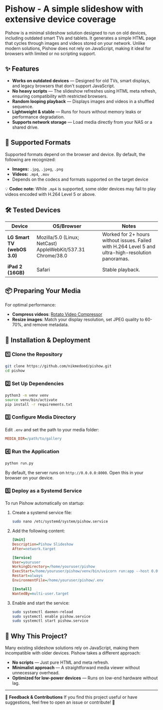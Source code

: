 # Pishow - A simple slideshow with extensive device coverage

Pishow is a minimal slideshow solution designed to run on old devices, including outdated smart TVs and tablets. It generates a simple HTML page that cycles through images and videos stored on your network. Unlike modern solutions, Pishow does not rely on JavaScript, making it ideal for browsers with limited or no scripting support.

## ✨ Features

- **Works on outdated devices** — Designed for old TVs, smart displays, and legacy browsers that don't support JavaScript.
- **No heavy scripts** — The slideshow refreshes using HTML meta refresh, ensuring compatibility with restricted browsers.
- **Random looping playback** — Displays images and videos in a shuffled sequence.
- **Lightweight & stable** — Runs for hours without memory leaks or performance degradation.
- **Supports network storage** — Load media directly from your NAS or a shared drive.

## 🎥 Supported Formats

Supported formats depend on the browser and device. By default, the following are recognized:
- **Images:** `.jpg`, `.jpeg`, `.png`
- **Videos:** `.mp4`, `.mov`
- Depends on the codecs and formats supported on the target device

💡 **Codec note:** While `.mp4` is supported, some older devices may fail to play videos encoded with H.264 Level 5 or above.

## 🛠 Tested Devices

| Device | OS/Browser | Notes |
|--------|-----------|-------|
| **LG Smart TV (webOS 3.0)** | Mozilla/5.0 (Linux; NetCast) AppleWebKit/537.31 Chrome/38.0 | Worked for 2+ hours without issues. Failed with H.264 Level 5 and ultra-high-resolution panoramas. |
| **iPad 2 (16GB)** | Safari | Stable playback. |

## 📦 Preparing Your Media

For optimal performance:
- **Compress videos**: [Rotato Video Compressor](https://tools.rotato.app/compress)
- **Resize images**: Match your display resolution, set JPEG quality to 60-70%, and remove metadata.

## 🚀 Installation & Deployment

### 1️⃣ **Clone the Repository**
```sh
git clone https://github.com/nikmedoed/pishow.git
cd pishow
```

### 2️⃣ **Set Up Dependencies**
```sh
python3 -m venv venv
source venv/bin/activate
pip install -r requirements.txt
```

### 3️⃣ **Configure Media Directory**
Edit `.env` and set the path to your media folder:
```ini
MEDIA_DIR=/path/to/gallery
```

### 4️⃣ **Run the Application**
```sh
python run.py
```

By default, the server runs on `http://0.0.0.0:8000`. Open this in your browser on your device.

### 5️⃣ **Deploy as a Systemd Service**
To run Pishow automatically on startup:

1. Create a systemd service file:
   ```sh
   sudo nano /etc/systemd/system/pishow.service
   ```

2. Add the following content:
   ```ini
   [Unit]
   Description=Pishow Slideshow
   After=network.target

   [Service]
   User=youruser
   WorkingDirectory=/home/youruser/pishow
   ExecStart=/home/youruser/pishow/venv/bin/uvicorn run:app --host 0.0.0.0 --port 8000 --reload=false
   Restart=always
   EnvironmentFile=/home/youruser/pishow/.env

   [Install]
   WantedBy=multi-user.target
   ```

3. Enable and start the service:
   ```sh
   sudo systemctl daemon-reload
   sudo systemctl enable pishow.service
   sudo systemctl start pishow.service
   ```

## 🎯 Why This Project?

Many existing slideshow solutions rely on JavaScript, making them incompatible with older devices. Pishow takes a different approach:
- **No scripts** — Just pure HTML and meta refresh.
- **Minimalist approach** — A straightforward media viewer without unnecessary overhead.
- **Optimized for low-power devices** — Runs on low-end hardware without lag.

---

📢 **Feedback & Contributions**
If you find this project useful or have suggestions, feel free to open an issue or contribute! 🚀
```